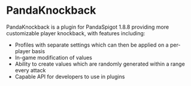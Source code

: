 # PandaKnockback

PandaKnockback is a plugin for PandaSpigot 1.8.8 providing more customizable player knockback, with features including:

- Profiles with separate settings which can then be applied on a per-player basis
- In-game modification of values
- Ability to create values which are randomly generated within a range every attack
- Capable API for developers to use in plugins

